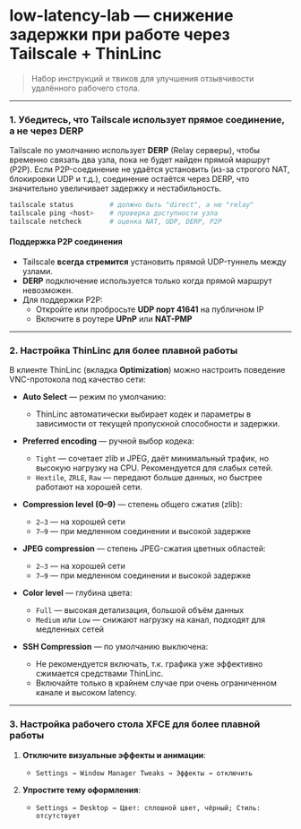 # low-latency-lab — снижение задержки при работе через Tailscale + ThinLinc

> Набор инструкций и твиков для улучшения отзывчивости удалённого рабочего стола.

---

### 1. Убедитесь, что Tailscale использует **прямое соединение,** а не через **DERP**

Tailscale по умолчанию использует **DERP** (Relay серверы), чтобы временно связать два узла, пока не будет найден прямой маршрут (P2P). Если P2P-соединение не удаётся установить (из-за строгого NAT, блокировки UDP и т.д.), соединение остаётся через DERP, что значительно увеличивает задержку и нестабильность.

```bash
tailscale status         # должно быть "direct", а не "relay"
tailscale ping <host>    # проверка доступности узла
tailscale netcheck       # оценка NAT, UDP, DERP, P2P
```

#### Поддержка P2P соединения

- Tailscale **всегда стремится** установить прямой UDP-туннель между узлами.
- **DERP** подключение используется только когда прямой маршрут невозможен.
- Для поддержки P2P:
  - Откройте или пробросьте **UDP порт 41641** на публичном IP
  - Включите в роутере **UPnP** или **NAT-PMP**

---

### 2. Настройка ThinLinc для более плавной работы

В клиенте ThinLinc (вкладка **Optimization**) можно настроить поведение VNC-протокола под качество сети:

- **Auto Select** — режим по умолчанию:
  - ThinLinc автоматически выбирает кодек и параметры в зависимости от текущей пропускной способности и задержки.

- **Preferred encoding** — ручной выбор кодека:
  - `Tight` — сочетает zlib и JPEG, даёт минимальный трафик, но высокую нагрузку на CPU. Рекомендуется для слабых сетей.
  - `Hextile`, `ZRLE`, `Raw` — передают больше данных, но быстрее работают на хорошей сети.

- **Compression level (0–9)** — степень общего сжатия (zlib):
  - `2–3` — на хорошей сети
  - `7–9` — при медленном соединении и высокой задержке

- **JPEG compression** — степень JPEG-сжатия цветных областей:
  - `2–3` — на хорошей сети
  - `7–9` — при медленном соединении и высокой задержке

- **Color level** — глубина цвета:
  - `Full` — высокая детализация, большой объём данных
  - `Medium` или `Low` — снижают нагрузку на канал, подходят для медленных сетей

- **SSH Compression** — по умолчанию выключена:
  - Не рекомендуется включать, т.к. графика уже эффективно сжимается средствами ThinLinc.
  - Включайте только в крайнем случае при очень ограниченном канале и высоком latency.

---

### 3. Настройка рабочего стола XFCE для более плавной работы

1. **Отключите визуальные эффекты и анимации**:

   - `Settings → Window Manager Tweaks → Эффекты → отключить`

2. **Упростите тему оформления**:

   - `Settings → Desktop → Цвет: сплошной цвет, чёрный; Стиль: отсутствует`
